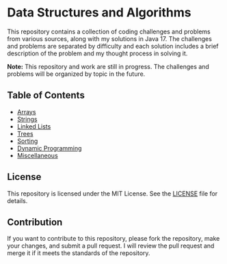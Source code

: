 # Data Structures and Algorithms

This repository contains a collection of coding challenges and problems from various sources, along with my solutions in Java 17. 
The challenges and problems are separated by difficulty and each solution includes a brief description of the problem and my thought process in solving it.


**Note:** This repository and work are still in progress. The challenges and problems will be organized by topic in the future.

## Table of Contents

- [Arrays](#arrays)
- [Strings](#strings)
- [Linked Lists](#linked-lists)
- [Trees](#trees)
- [Sorting](#sorting)
- [Dynamic Programming](#dynamic-programming)
- [Miscellaneous](#miscellaneous)

## License

This repository is licensed under the MIT License. See the [LICENSE](LICENSE) file for details.

## Contribution

If you want to contribute to this repository, please fork the repository, make your changes, and submit a pull request. I will review the pull request and merge it if it meets the standards of the repository.
